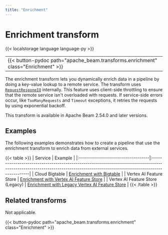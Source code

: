 ```yaml
---
title: "Enrichment"
---
```

<!--
Licensed under the Apache License, Version 2.0 (the "License");
you may not use this file except in compliance with the License.
You may obtain a copy of the License at

http://www.apache.org/licenses/LICENSE-2.0

Unless required by applicable law or agreed to in writing, software
distributed under the License is distributed on an "AS IS" BASIS,
WITHOUT WARRANTIES OR CONDITIONS OF ANY KIND, either express or implied.
See the License for the specific language governing permissions and
limitations under the License.
-->

# Enrichment transform

{{< localstorage language language-py >}}

<table>
  <tr>
    <td>
      <a>
      {{< button-pydoc path="apache_beam.transforms.enrichment" class="Enrichment" >}}
      </a>
   </td>
  </tr>
</table>


The enrichment transform lets you dynamically enrich data in a pipeline by doing a key-value lookup to a remote service. The transform uses [`RequestResponeIO`](https://beam.apache.org/releases/pydoc/current/apache_beam.io.requestresponseio.html#apache_beam.io.requestresponseio.RequestResponseIO) internally. This feature uses client-side throttling to ensure that the remote service isn't overloaded with requests. If service-side errors occur, like `TooManyRequests` and `Timeout` exceptions, it retries the requests by using exponential backoff.

This transform is available in Apache Beam 2.54.0 and later versions.

## Examples

The following examples demonstrates how to create a pipeline that use the enrichment transform to enrich data from external services.

{{< table >}}
| Service                            | Example                                                                                                                                                                      |
|:-----------------------------------|:-----------------------------------------------------------------------------------------------------------------------------------------------------------------------------|
| Cloud Bigtable                     | [Enrichment with Bigtable](/documentation/transforms/python/elementwise/enrichment-bigtable/#example)                                                                        |
| Vertex AI Feature Store            | [Enrichment with Vertex AI Feature Store](/documentation/transforms/python/elementwise/enrichment-vertexai/#example-1-enrichment-with-vertex-ai-feature-store)               |
| Vertex AI Feature Store (Legacy)   | [Enrichment with Legacy Vertex AI Feature Store](/documentation/transforms/python/elementwise/enrichment-vertexai/#example-2-enrichment-with-vertex-ai-feature-store-legacy) |
{{< /table >}}

## Related transforms

Not applicable.

{{< button-pydoc path="apache_beam.transforms.enrichment" class="Enrichment" >}}